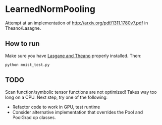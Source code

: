 # LearnedNormPooling
Attempt at an implementation of http://arxiv.org/pdf/1311.1780v7.pdf in Theano/Lasagne.

## How to run
Make sure you have [Lasgane and Theano](http://lasagne.readthedocs.io/en/latest/user/installation.html) properly installed. 
Then: 

``` python mnist_test.py ```

## TODO
Scan function/symbolic tensor functions are not optimized! Takes way too long on a CPU. Next step, try one of the following: 
- Refactor code to work in GPU, test runtime
- Consider alternative implementation that overrides the Pool and PoolGrad op classes. 
